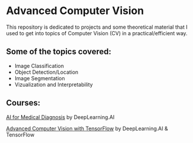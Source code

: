 # Advanced Computer Vision

This repository is dedicated to projects and some theoretical material that I used to get into topics of Computer Vision (CV) in a practical/efficient way.

## Some of the topics covered:
- Image Classification
- Object Detection/Location
- Image Segmentation
- Vizualization and Interpretability



## Courses:
[AI for Medical Diagnosis](https://www.coursera.org/learn/ai-for-medical-diagnosis) by DeepLearning.AI

[Advanced Computer Vision with TensorFlow](https://www.coursera.org/learn/advanced-computer-vision-with-tensorflow/) by DeepLearning.AI & TensorFlow
